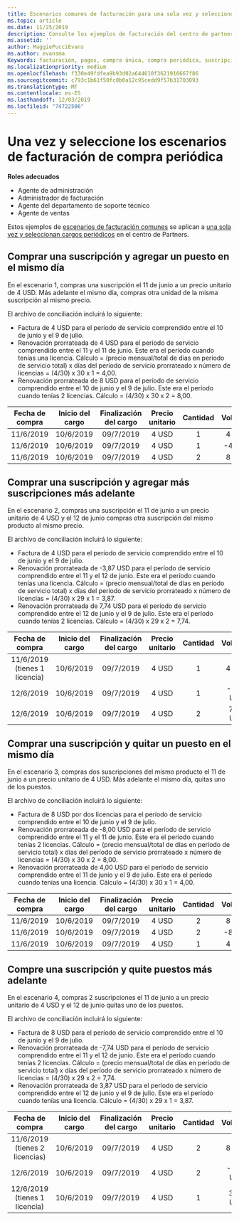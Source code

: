 ```yaml
---
title: Escenarios comunes de facturación para una sola vez y seleccione compras periódicas | Centro de Partners
ms.topic: article
ms.date: 11/25/2019
description: Consulte los ejemplos de facturación del centro de partners para una sola vez y seleccione compras periódicas; al adquirir suscripciones, agregar más suscripciones, agregar o quitar puestos.
ms.assetid: ''
author: MaggiePucciEvans
ms.author: evansma
Keywords: facturación, pagos, compra única, compra periódica, suscripciones, puestos
ms.localizationpriority: medium
ms.openlocfilehash: f330e49fdfea9b93d02a644610f3621916667f86
ms.sourcegitcommit: c793c1b61f50fc0b0a12c95cedd9f57b31703093
ms.translationtype: MT
ms.contentlocale: es-ES
ms.lasthandoff: 12/03/2019
ms.locfileid: "74722506"
---
```

# <a name="one-time-and-select-recurring-purchase-billing-scenarios"></a>Una vez y seleccione los escenarios de facturación de compra periódica

**Roles adecuados**

- Agente de administración
- Administrador de facturación
- Agente del departamento de soporte técnico
- Agente de ventas

Estos ejemplos de [escenarios de facturación comunes](common-billing-scenarios.md) se aplican a [una sola vez y seleccionan cargos periódicos](one-time-and-recurring-billing.md) en el centro de Partners.

## <a name="purchase-a-subscription-and-add-a-seat-on-the-same-day"></a>Comprar una suscripción y agregar un puesto en el mismo día

En el escenario 1, compras una suscripción el 11 de junio a un precio unitario de 4 USD. Más adelante el mismo día, compras otra unidad de la misma suscripción al mismo precio.

El archivo de conciliación incluirá lo siguiente:

- Factura de 4 USD para el período de servicio comprendido entre el 10 de junio y el 9 de julio.
- Renovación prorrateada de 4 USD para el período de servicio comprendido entre el 11 y el 11 de junio. Este era el período cuando tenías una licencia. Cálculo = (precio mensual/total de días en período de servicio total) x días del período de servicio prorrateado x número de licencias = (4/30) x 30 x 1 = 4,00.
- Renovación prorrateada de 8 USD para el período de servicio comprendido entre el 10 de junio y el 9 de julio. Este era el período cuando tenías 2 licencias. Cálculo = (4/30) x 30 x 2 = 8,00.

|**Fecha de compra**   |**Inicio del cargo** |**Finalización del cargo**  |**Precio unitario**  |**Cantidad**  |**Volumen** |**Tipo de cargo** |
|:------:|:------:|:------:|:------:|:------:|:------:|:-----:|
|11/6/2019      |10/6/2019   |09/7/2019         |4 USD                |1                 |4 USD            |Nuevo         |
|11/6/2019     | 10/6/2019    |09/7/2019        |4 USD        |1        | -4 USD       |addQuantity           |
|11/6/2019     | 10/6/2019    |09/7/2019        |4 USD        | 2      |8 USD         |addQuantity           |

## <a name="purchase-a-subscription-and-add-more-subscriptions-later"></a>Comprar una suscripción y agregar más suscripciones más adelante

En el escenario 2, compras una suscripción el 11 de junio a un precio unitario de 4 USD y el 12 de junio compras otra suscripción del mismo producto al mismo precio.

El archivo de conciliación incluirá lo siguiente:

- Factura de 4 USD para el período de servicio comprendido entre el 10 de junio y el 9 de julio.
- Renovación prorrateada de -3,87 USD para el período de servicio comprendido entre el 11 y el 12 de junio. Este era el período cuando tenías una licencia. Cálculo = (precio mensual/total de días en período de servicio total) x días del período de servicio prorrateado x número de licencias = (4/30) x 29 x 1 = 3,87.
- Renovación prorrateada de 7,74 USD para el período de servicio comprendido entre el 12 de junio y el 9 de julio. Este era el período cuando tenías 2 licencias. Cálculo = (4/30) x 29 x 2 = 7,74.

|**Fecha de compra**   |**Inicio del cargo** |**Finalización del cargo**  |**Precio unitario**  |**Cantidad**  |**Volumen** |**Tipo de cargo** |
|:------:|:------:|:------:|:------:|:------:|:------:|:-----:|
|11/6/2019 (tienes 1 licencia)     |10/6/2019   |09/7/2019         |4 USD         |1        |4 USD            |Nuevo         |
|12/6/2019     | 10/6/2019    |09/7/2019        |4 USD        |1        | -3,87 USD       |addQuantity           |
|12/6/2019     | 10/6/2019    |09/7/2019        |4 USD        | 2      |7,74 USD       |addQuantity           |

## <a name="purchase-a-subscription-and-remove-a-seat-on-the-same-day"></a>Comprar una suscripción y quitar un puesto en el mismo día

En el escenario 3, compras dos suscripciones del mismo producto el 11 de junio a un precio unitario de 4 USD. Más adelante el mismo día, quitas uno de los puestos.  

El archivo de conciliación incluirá lo siguiente:

- Factura de 8 USD por dos licencias para el período de servicio comprendido entre el 10 de junio y el 9 de julio.
- Renovación prorrateada de -8,00 USD para el período de servicio comprendido entre el 11 y el 11 de junio. Este era el período cuando tenías 2 licencias. Cálculo = (precio mensual/total de días en período de servicio total) x días del período de servicio prorrateado x número de licencias = (4/30) x 30 x 2 = 8,00.
- Renovación prorrateada de 4,00 USD para el período de servicio comprendido entre el 11 de junio y el 9 de julio. Este era el período cuando tenías una licencia. Cálculo = (4/30) x 30 x 1 = 4,00.

|**Fecha de compra**   |**Inicio del cargo** |**Finalización del cargo**  |**Precio unitario**  |**Cantidad**  |**Volumen** |**Tipo de cargo** |
|:------:|:------:|:------:|:------:|:------:|:------:|:-----:|
|11/6/2019      |10/6/2019   |09/7/2019         |4 USD                |2                 |8 USD            |Nuevo         |
|11/6/2019     | 10/6/2019    |09/7/2019        |4 USD        |2        | -8 USD       |removeQuantity           |
|11/6/2019     | 10/6/2019    |09/7/2019        |4 USD        | 1      |4 USD         |removeQuantity           |

## <a name="purchase-a-subscription-and-remove-seats-later"></a>Compre una suscripción y quite puestos más adelante

En el escenario 4, compras 2 suscripciones el 11 de junio a un precio unitario de 4 USD y el 12 de junio quitas uno de los puestos.

El archivo de conciliación incluirá lo siguiente:

- Factura de 8 USD para el período de servicio comprendido entre el 10 de junio y el 9 de julio.
- Renovación prorrateada de -7,74 USD para el período de servicio comprendido entre el 11 y el 12 de junio. Este era el período cuando tenías 2 licencias. Cálculo = (precio mensual/total de días en período de servicio total) x días del período de servicio prorrateado x número de licencias = (4/30) x 29 x 2 = 7,74.
- Renovación prorrateada de 3,87 USD para el período de servicio comprendido entre el 12 de junio y el 9 de julio. Este era el período cuando tenías una licencia. Cálculo = (4/30) x 29 x 1 = 3,87.

|**Fecha de compra**   |**Inicio del cargo** |**Finalización del cargo**  |**Precio unitario**  |**Cantidad**  |**Volumen** |**Tipo de cargo** |
|:------:|:------:|:------:|:------:|:------:|:------:|:-----:|
|11/6/2019 (tienes 2 licencias)     |10/6/2019   |09/7/2019         |4 USD         |2        |8 USD       |Nuevo       |
|12/6/2019     | 10/6/2019    |09/7/2019        |4 USD        |2        | -7,74 USD       |removeQuantity           |
|12/6/2019 (tienes 1 licencia)    | 10/6/2019    |09/7/2019   |4 USD    |1      |3,87 USD    |removeQuantity |
